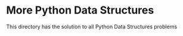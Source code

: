 # More Python Data Structures

This directory has the solution to all Python Data Structures problems
